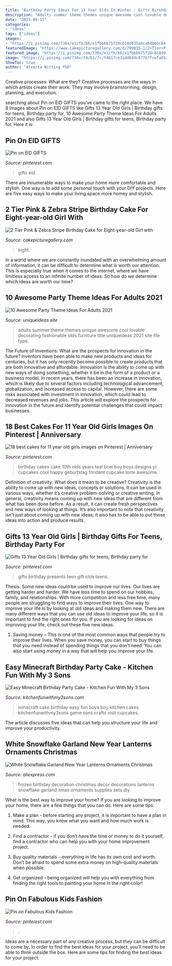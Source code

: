 ```yaml
---
title: "Birthday Party Ideas For 11 Year Olds In Winter : Gifts Birthday Presents Teen Gift Olds Teens"
description: "Adults summer theme themes unique awesome cool lovable decorating fashionable olds furniture title uniqueideas 2021 site file type"
date: "2023-09-15"
categories:
- "ideas"
tags: ["ideas"]
images:
- "https://i.pinimg.com/736x/e1/fb/b6/e1fbb6675728c018d935a6ca64b6bc64.jpg"
featuredImage: "https://www.cakepicturegallery.com/d/799035-1/2+Tier+Pink+_amp_+Zebra+Stripe+Birthday+Cake+for+Eight-year-old+Girl+with+Pink+%238+topper.JPG"
featured_image: "https://i.pinimg.com/736x/e1/fb/b6/e1fbb6675728c018d935a6ca64b6bc64.jpg"
image: "https://i.pinimg.com/736x/f4/b1/7c/f4b17ce31dd849c07767fcefa8539ef4.jpg"
ShowToc: true
author: "Alverta Witting PhD"
---
```



Creative processes: What are they?
Creative processes are the ways in which artists create their work. They may involve brainstorming, design, planning, and execution.

	

		
searching about Pin on EID GIFTS you've came to the right place. We have 8 Images about Pin on EID GIFTS like Gifts 13 Year Old Girls | Birthday gifts for teens, Birthday party for, 10 Awesome Party Theme Ideas For Adults 2021 and also Gifts 13 Year Old Girls | Birthday gifts for teens, Birthday party for. Here it is:
		
    
## Pin On EID GIFTS

<img loading=lazy src="https://i.pinimg.com/736x/f4/b1/7c/f4b17ce31dd849c07767fcefa8539ef4.jpg" onerror="this.onerror=null;this.src='https://tse2.mm.bing.net/th?id=OIP.D4uW8IXRM6BUkQRH3IJAsgHaOG&amp;pid=15.1';" alt="Pin on EID GIFTS">

_Source: pinterest.com_

>gifts eid. 

	

There are innumerable ways to make your home more comfortable and stylish. One way is to add some personal touch with your DIY projects. Here are five easy ways to make your living space more homey and stylish.

    
## 2 Tier Pink &amp; Zebra Stripe Birthday Cake For Eight-year-old Girl With

<img loading=lazy src="https://www.cakepicturegallery.com/d/799035-1/2+Tier+Pink+_amp_+Zebra+Stripe+Birthday+Cake+for+Eight-year-old+Girl+with+Pink+%238+topper.JPG" onerror="this.onerror=null;this.src='https://tse1.mm.bing.net/th?id=OIP.rrSmbGzX12kV8s6oCJxbpwHaIh&amp;pid=15.1';" alt="2 Tier Pink &amp; Zebra Stripe Birthday Cake for Eight-year-old Girl with">

_Source: cakepicturegallery.com_

>eight. 

	

In a world where we are constantly inundated with an overwhelming amount of information, it can be difficult to determine what is worth our attention. This is especially true when it comes to the internet, where we have limitless access to an infinite number of ideas. So how do we determine which ideas are worth our time?

    
## 10 Awesome Party Theme Ideas For Adults 2021

<img loading=lazy src="https://www.uniqueideas.site/wp-content/uploads/furniture-ideas-cool-party-themes-for-13-year-olds-home-party-1.jpg" onerror="this.onerror=null;this.src='https://tse3.mm.bing.net/th?id=OIP.5-K7iN7lZgroF76cCTRDRAHaFj&amp;pid=15.1';" alt="10 Awesome Party Theme Ideas For Adults 2021">

_Source: uniqueideas.site_

>adults summer theme themes unique awesome cool lovable decorating fashionable olds furniture title uniqueideas 2021 site file type. 

	

The Future of Inventions: What are the prospects for innovation in the future?
Inventors have been able to make new products and ideas for centuries, but it has only recently become possible to create products that are both innovative and affordable. Innovation is the ability to come up with new ways of doing something, whether it be in the form of a product or a business model. In recent years, there has been an increase in innovation, which is likely due to several factors including technological advancement, globalization, and increased access to capital. However, there are some risks associated with investment in innovation, which could lead to decreased revenues and jobs. This article will explore the prospects for innovation in the future and identify potential challenges that could impact businesses.

    
## 18 Best Cakes For 11 Year Old Girls Images On Pinterest | Anniversary

<img loading=lazy src="https://i.pinimg.com/736x/18/ee/12/18ee1253382ba1f53de9bfc1ef69acdb--th-birthday-cakes-for-girls-birthday-party-for--year-old-girl.jpg" onerror="this.onerror=null;this.src='https://tse3.mm.bing.net/th?id=OIP.SCOXsKA4jM_Sm3WpFwHIJgHaJ3&amp;pid=15.1';" alt="18 best cakes for 11 year old girls images on Pinterest | Anniversary">

_Source: pinterest.com_

>birthday cakes cake 10th olds years teal bow boy boys designs yr cupcakes cool happy geburtstag fondant cupcake torte awesome. 

	

Definition of creativity: What does it mean to be creative?
Creativity is the ability to come up with new ideas, concepts or solutions. It can be used in various ways, whether it’s creative problem-solving or creative writing. In general, creativity means coming up with new ideas that are different from what has been done before. As a result, it can create fresh perspectives and new ways of looking at things. It’s also important to note that creativity isn’t just about coming up with new ideas; it also has to be able to put those ideas into action and produce results.

    
## Gifts 13 Year Old Girls | Birthday Gifts For Teens, Birthday Party For

<img loading=lazy src="https://i.pinimg.com/736x/e1/fb/b6/e1fbb6675728c018d935a6ca64b6bc64.jpg" onerror="this.onerror=null;this.src='https://tse2.mm.bing.net/th?id=OIP.dizCSATpYuzVlT-eYs2qwQHaPG&amp;pid=15.1';" alt="Gifts 13 Year Old Girls | Birthday gifts for teens, Birthday party for">

_Source: pinterest.com_

>gifts birthday presents teen gift olds teens. 

	

Thesis: Some new ideas could be used to improve our lives.
Our lives are getting harder and harder. We have less time to spend on our hobbies, family, and relationships. With more competition and less free time, many people are struggling to find ways to improve their lives. One way to improve your life is by looking at old ideas and making them new. There are many different ways that you can use old ideas to improve your life, so it is important to find the right ones for you. If you are looking for ideas on improving your life, check out these five new ideas: 
1) Saving money – This is one of the most common ways that people try to improve their lives. When you save money, you can start to buy things that you need instead of spending things that you don't need. You can also start using money in a way that will help you improve your life.

    
## Easy Minecraft Birthday Party Cake - Kitchen Fun With My 3 Sons

<img loading=lazy src="http://kitchenfunwithmy3sons.com/wp-content/uploads/2014/11/Minecraft-Birthday-Cake.jpg" onerror="this.onerror=null;this.src='https://tse2.mm.bing.net/th?id=OIP.6wrrsXobKFo-X1LgN0bl7gHaFj&amp;pid=15.1';" alt="Easy Minecraft Birthday Party Cake - Kitchen Fun With My 3 Sons">

_Source: kitchenfunwithmy3sons.com_

>minecraft cake birthday easy fun boys boy kitchen cakes kitchenfunwithmy3sons game sons crafts visit cupcakes. 

	

The article discusses five ideas that can help you structure your life and improve your productivity.

    
## White Snowflake Garland New Year Lanterns Ornaments Christmas

<img loading=lazy src="https://ae01.alicdn.com/kf/HTB1ZISjIruWBuNjSszgq6z8jVXaq/White-Snowflake-Garland-New-Year-Lanterns-Ornaments-Christmas-Decoration-Sets-Supplies-Frozen-Birthday-Party-Xmas-Home.jpg" onerror="this.onerror=null;this.src='https://tse1.mm.bing.net/th?id=OIP.RaSO7wFJ63EA2ThlntIYxQHaHa&amp;pid=15.1';" alt="White Snowflake Garland New Year Lanterns Ornaments Christmas">

_Source: aliexpress.com_

>frozen birthday decoration christmas decor decorations lanterns snowflake garland xmas ornaments supplies sets diy. 

	

What is the best way to improve your home?
If you are looking to improve your home, there are a few things that you can do. Here are some tips:
1. Make a plan - before starting any project, it is important to have a plan in mind. This way, you know what you want and how much work is needed.

2. Find a contractor - if you don’t have the time or money to do it yourself, find a contractor who can help you with your home improvement project.

3. Buy quality materials - everything in life has its own cost and worth. Don’t be afraid to spend some extra money on high-quality materials when possible.

4. Get organized - being organized will help you with everything from finding the right tools to painting your home in the right color!

    
## Pin On Fabulous Kids Fashion

<img loading=lazy src="https://i.pinimg.com/736x/6d/9d/05/6d9d0567efee6fb72ec2464286902154.jpg" onerror="this.onerror=null;this.src='https://tse1.mm.bing.net/th?id=OIP.HFuMi8RUAnrWDiJCGu5z8QHaMD&amp;pid=15.1';" alt="Pin on Fabulous Kids Fashion">

_Source: pinterest.com_

>. 

	

Ideas are a necessary part of any creative process, but they can be difficult to come by. In order to find the best ideas for your project, you'll need to be able to think outside the box. Here are some tips for finding the best ideas for your project: 

